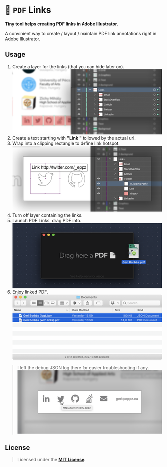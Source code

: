 # 📄 `PDF` Links

**Tiny tool helps creating PDF links in Adobe Illustrator.**

A convinient way to create / layout / maintain PDF link annotations right in Adobe Illustrator.

## Usage

1. Create a layer for the links (that you can hide later on).
    <img src="Documentation/PDF_Links_1.png" width="640">
2. Create a text starting with **"Link "** followed by the actual url.
3. Wrap into a clipping rectangle to define link hotspot.
    <img src="Documentation/PDF_Links_2.png" width="640">
4. Turn off layer containing the links.
5. Launch PDF Links, drag PDF into.
    <img src="Documentation/PDF_Links_5.png" width="640">
6. Enjoy linked PDF.
    <img src="Documentation/PDF_Links_6.png" width="640">
> I left the debug JSON log there for easier troubleshooting if any.
    <img src="Documentation/PDF_Links_7.png" width="640">


## License

> Licensed under the [**MIT License**](https://en.wikipedia.org/wiki/MIT_License).

